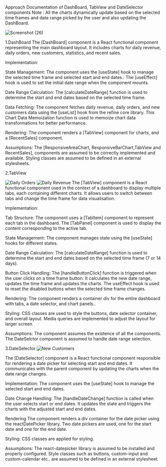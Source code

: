 Approach Documentation of DashBoard, TabView and DateSelector components
Note : All the charts dynamically update based on the selected time frames and date range picked by the user and also updating the DashBoard.

![Screenshot (26)](https://github.com/blackdevil0071/refineUI/assets/76084841/b8c74c70-72c8-45e5-a108-a1d139ae7891)

1.DashBoard
The [DashBoard] component is a React functional component representing the main dashboard layout. It includes charts for daily revenue, daily orders, new customers, statistics, and recent sales.

Implementation:

State Management:
The component uses the [useState] hook to manage the selected time frame and selected start and end dates.:
The [useEffect] hook is used to set the initial date range when the component mounts.

Date Range Calculation:
The [calculateDateRange] function is used to determine the start and end dates based on the selected time frame.

Data Fetching:
The component fetches daily revenue, daily orders, and new customers data using the [useList] hook from the refine core library.
This Chart Data Memoization function is used to memoize chart data transformations for better performance.

Rendering:
The component renders a [TabView] component for charts, and a [RecentSales] component.

Assumptions:
The [ResponsiveAreaChart, ResponsiveBarChart,TabView and RecentSales], components are assumed to be correctly implemented and available.
Styling classes are assumed to be defined in an external stylesheets.


2.TabView

![Daily Orders](https://github.com/blackdevil0071/refineUI/assets/76084841/5ee94440-9e35-4dae-9da7-508903bd11fd)
![Daily Revenue](https://github.com/blackdevil0071/refineUI/assets/76084841/0e24123c-aff8-4b8d-929d-83553affdc3b)
The [TabView] component is a React functional component used in the context of a dashboard to display multiple tabs, each containing different charts. It allows users to switch between tabs and change the time frame for data visualisation.
   
Implementation:

Tab Structure:
The component uses a [TabItem] component to represent each tab in the dashboard.
The [TabPanel] component is used to display the content corresponding to the active tab.

State Management:
The component manages state using the [useState] hooks for different states.

Date Range Calculation:
The [calculateDateRange] function is used to determine the start and end dates based on the selected time frame (7 or 14 days).

Button Click Handling:
The [handleButtonClick] function is triggered when the user clicks on a time frame button. It calculates the new date range, updates the time frame and updates the charts.
The useEffect hook is used to reset the disabled buttons when the selected time frame changes.

Rendering:
The component renders a container div for the entire dashboard with tabs, a date selector, and chart panels..

Styling:
CSS classes are used to style the buttons, date selector container, and overall layout.
Media queries are implemented to adjust the layout for larger screen

Assumptions:
The component assumes the existence of all the components.
The DateSelctor component is assumed to handle date range selection.


3.DateSelector
![New Customers](https://github.com/blackdevil0071/refineUI/assets/76084841/c8c4f083-7709-461b-9f5b-389a54a348f5)

The [DateSelector] component is a React functional component responsible for rendering a date picker for selecting start and end dates. It communicates with the parent component by updating the charts when 
the date range changes.

Implementation:
The component uses the [useState] hook to manage the selected start and end dates.

Date Change Handling:
The [handleDateChange] function is called when the user selects start or end dates. It updates the state and triggers the charts with the adjusted start and end dates.

Rendering
The component renders a div container for the date picker using the reactDatePicker library.
Two date pickers are used, one for the start date and one for the end date.

Styling:
CSS classes are applied for styling.

Assumptions:
The react-datepicker library is assumed to be installed and properly configured.
Style classes such as buttons, custom-input and custom-calendar etc..  are assumed to be defined in an external stylesheet.


